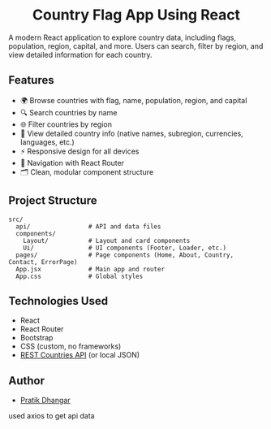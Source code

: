 <h1 align="center">Country Flag App Using React </h1>

A modern React application to explore country data, including flags, population, region, capital, and more. Users can search, filter by region, and view detailed information for each country.

## Features

- 🌍 Browse countries with flag, name, population, region, and capital
- 🔍 Search countries by name
- 🌐 Filter countries by region
- 📄 View detailed country info (native names, subregion, currencies, languages, etc.)
- ⚡ Responsive design for all devices
- 🧭 Navigation with React Router
- 🗂️ Clean, modular component structure


## Project Structure

```
src/
  api/                # API and data files
  components/
    Layout/           # Layout and card components
    Ui/               # UI components (Footer, Loader, etc.)
  pages/              # Page components (Home, About, Country, Contact, ErrorPage)
  App.jsx             # Main app and router
  App.css             # Global styles
```

## Technologies Used

- React
- React Router
- Bootstrap
- CSS (custom, no frameworks)
- [REST Countries API](https://restcountries.com/) (or local JSON)

## Author

- [Pratik Dhangar](https://github.com/Pratik-dhangar)

used axios to get api data 
